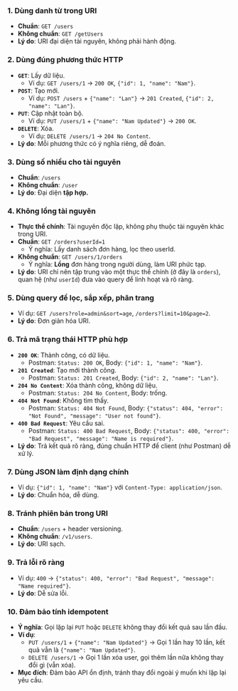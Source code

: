  
### 1. Dùng danh từ trong URI
- **Chuẩn**: `GET /users`  
- **Không chuẩn**: `GET /getUsers`  
- **Lý do**: URI đại diện tài nguyên, không phải hành động.

### 2. Dùng đúng phương thức HTTP
- **`GET`**: Lấy dữ liệu.  
  - Ví dụ: `GET /users/1` → `200 OK`, `{"id": 1, "name": "Nam"}`.  
- **`POST`**: Tạo mới.  
  - Ví dụ: `POST /users` + `{"name": "Lan"}` → `201 Created`, `{"id": 2, "name": "Lan"}`.  
- **`PUT`**: Cập nhật toàn bộ.  
  - Ví dụ: `PUT /users/1` + `{"name": "Nam Updated"}` → `200 OK`.  
- **`DELETE`**: Xóa.  
  - Ví dụ: `DELETE /users/1` → `204 No Content`.  
- **Lý do**: Mỗi phương thức có ý nghĩa riêng, dễ đoán.

### 3. Dùng số nhiều cho tài nguyên
- **Chuẩn**: `/users`  
- **Không chuẩn**: `/user`  
- **Lý do**: Đại diện **tập hợp.**

### 4. Không lồng tài nguyên
- **Thực thể chính**: Tài nguyên độc lập, không phụ thuộc tài nguyên khác trong URI.  
- **Chuẩn**: `GET /orders?userId=1`  
  - Ý nghĩa: Lấy danh sách đơn hàng, lọc theo userId.  
- **Không chuẩn**: `GET /users/1/orders`  
  - Ý nghĩa: **Lồng** đơn hàng trong người dùng, làm URI phức tạp.  
- **Lý do**: URI chỉ nên tập trung vào một thực thể chính (ở đây là `orders`), quan hệ (như `userId`) đưa vào query để linh hoạt và rõ ràng.

### 5. Dùng query để lọc, sắp xếp, phân trang
- Ví dụ: `GET /users?role=admin&sort=age`, `/orders?limit=10&page=2`.  
- **Lý do**: Đơn giản hóa URI.

### 6. Trả mã trạng thái HTTP phù hợp
- **`200 OK`**: Thành công, có dữ liệu.  
  - Postman: `Status: 200 OK`, Body: `{"id": 1, "name": "Nam"}`.  
- **`201 Created`**: Tạo mới thành công.  
  - Postman: `Status: 201 Created`, Body: `{"id": 2, "name": "Lan"}`.  
- **`204 No Content`**: Xóa thành công, không dữ liệu.  
  - Postman: `Status: 204 No Content`, Body: trống.  
- **`404 Not Found`**: Không tìm thấy.  
  - Postman: `Status: 404 Not Found`, Body: `{"status": 404, "error": "Not Found", "message": "User not found"}`.  
- **`400 Bad Request`**: Yêu cầu sai.  
  - Postman: `Status: 400 Bad Request`, Body: `{"status": 400, "error": "Bad Request", "message": "Name is required"}`.  
- **Lý do**: Trả kết quả rõ ràng, đúng chuẩn HTTP để client (như Postman) dễ xử lý.

### 7. Dùng JSON làm định dạng chính
- Ví dụ: `{"id": 1, "name": "Nam"}` với `Content-Type: application/json`.  
- **Lý do**: Chuẩn hóa, dễ dùng.

### 8. Tránh phiên bản trong URI
- **Chuẩn**: `/users` + header versioning.  
- **Không chuẩn**: `/v1/users`.  
- **Lý do**: URI sạch.

### 9. Trả lỗi rõ ràng
- Ví dụ: `400` → `{"status": 400, "error": "Bad Request", "message": "Name required"}`.  
- **Lý do**: Dễ sửa lỗi.

### 10. Đảm bảo tính idempotent
- **Ý nghĩa**: Gọi lặp lại `PUT` hoặc `DELETE` không thay đổi kết quả sau lần đầu.  
- **Ví dụ**:  
  - `PUT /users/1` + `{"name": "Nam Updated"}` → Gọi 1 lần hay 10 lần, kết quả vẫn là `{"name": "Nam Updated"}`.  
  - `DELETE /users/1` → Gọi 1 lần xóa user, gọi thêm lần nữa không thay đổi gì (vẫn xóa).  
- **Mục đích**: Đảm bảo API ổn định, tránh thay đổi ngoài ý muốn khi lặp lại yêu cầu.
 